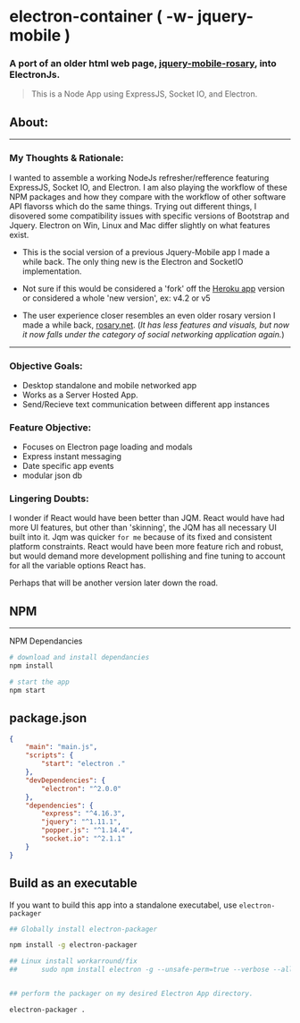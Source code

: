 # electron-container ( -w- jquery-mobile )

### A port of an older html web page, [jquery-mobile-rosary](https://github.com/mezcel/rosary-jquery-mobile), into ElectronJs.

> This is a Node App using ExpressJS, Socket IO, and Electron.

## About:

---

### My Thoughts & Rationale:

I wanted to assemble a working NodeJs refresher/refference featuring ExpressJS, Socket IO, and Electron. I am also playing the workflow of these NPM packages and how they compare with the workflow of other software API flavorss which do the same things. Trying out different things, I disovered some compatibility issues with specific versions of Bootstrap and Jquery. Electron on Win, Linux and Mac differ slightly on what features exist.

* This is the social version of a previous Jquery-Mobile app I made a while back. The only thing new is the Electron and SocketIO implementation.

* Not sure if this would be considered a 'fork' off the [Heroku app](https://github.com/mezcel/heroku-joyful-mystery) version or considered a whole 'new version', ex: v4.2 or v5

* The user experience closer resembles an even older rosary version I made a while back, [rosary.net](https://github.com/mezcel/rosary.net). (_It has less features and visuals, but now it now falls under the category of social networking application again._)

---

### Objective Goals:

* Desktop standalone and mobile networked app
* Works as a Server Hosted App.
* Send/Recieve text communication between different app instances

### Feature Objective:

* Focuses on Electron page loading and modals
* Express instant messaging
* Date specific app events
* modular json db

### Lingering Doubts:

I wonder if React would have been better than JQM. React would have had more UI features, but other than 'skinning', the JQM has all necessary UI built into it. Jqm was quicker ```for me``` because of its fixed and consistent platform constraints. React would have been more feature rich and robust, but would demand more development pollishing and fine tuning to account for all the variable options React has.

Perhaps that will be another version later down the road.

## NPM
---

NPM Dependancies

```sh
# download and install dependancies
npm install

# start the app
npm start
```

## package.json

```json
{
    "main": "main.js",
    "scripts": {
        "start": "electron ."
    },
    "devDependencies": {
        "electron": "^2.0.0"
    },
    "dependencies": {
        "express": "^4.16.3",
        "jquery": "^1.11.1",
        "popper.js": "^1.14.4",
        "socket.io": "^2.1.1"
    }
}
```

## Build as an executable

If you want to build this app into a standalone executabel, use ```electron-packager```

```sh
## Globally install electron-packager

npm install -g electron-packager

## Linux install workarround/fix
##      sudo npm install electron -g --unsafe-perm=true --verbose --allow-root


## perform the packager on my desired Electron App directory.

electron-packager .
```
